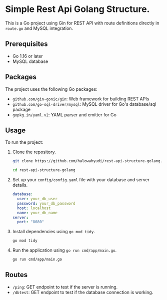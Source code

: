 # Simple Rest Api Golang Structure.

This is a Go project using Gin for REST API with route definitions directly in `route.go` and MySQL integration.

## Prerequisites

- Go 1.16 or later
- MySQL database

## Packages

The project uses the following Go packages:

- `github.com/gin-gonic/gin`: Web framework for building REST APIs
- `github.com/go-sql-driver/mysql`: MySQL driver for Go's database/sql package
- `gopkg.in/yaml.v2`: YAML parser and emitter for Go

## Usage

To run the project:

1. Clone the repository.
   ```sh
   git clone https://github.com/halowahyudi/rest-api-structure-golang.git
   ```
   ```sh
   cd rest-api-structure-golang
   ```
2. Set up your `config/config.yaml` file with your database and server details.
   ```yaml
   database:
     user: your_db_user
     password: your_db_password
     host: localhost
     name: your_db_name
   server:
     port: "8080"
   ```
3. Install dependencies using `go mod tidy`.
   ```sh
   go mod tidy
   ```
4. Run the application using `go run cmd/app/main.go`.
   ```sh
   go run cmd/app/main.go
   ```

## Routes

- `/ping`: GET endpoint to test if the server is running.
- `/dbtest`: GET endpoint to test if the database connection is working.
